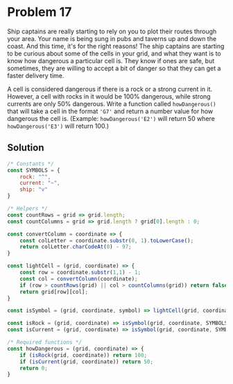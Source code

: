 # Problem 17

Ship captains are really starting to rely on you to plot their routes through your area. Your name is being sung in pubs and taverns up and down the coast. And this time, it's for the right reasons! The ship captains are starting to be curious about some of the cells in your grid, and what they want is to know how dangerous a particular cell is. They know if ones are safe, but sometimes, they are willing to accept a bit of danger so that they can get a faster delivery time.

A cell is considered dangerous if there is a rock or a strong current in it. However, a cell with rocks in it would be 100% dangerous, while strong currents are only 50% dangerous. Write a function called `howDangerous()` that will take a cell in the format `'G7'` and return a number value for how dangerous the cell is. (Example: `howDangerous('E2')` will return 50 where `howDangerous('E3')` will return 100.)

## Solution

```javascript
/* Constants */
const SYMBOLS = {
    rock: "^",
    current: "~",
    ship: "v"
}

/* Helpers */
const countRows = grid => grid.length;
const countColumns = grid => grid.length ? grid[0].length : 0;

const convertColumn = coordinate => {
    const colLetter = coordinate.substr(0, 1).toLowerCase();
    return colLetter.charCodeAt(0) - 97;
}

const lightCell = (grid, coordinate) => {
    const row = coordinate.substr(1,1) - 1;
    const col = convertColumn(coordinate);
    if (row > countRows(grid) || col > countColumns(grid)) return false;
    return grid[row][col];
}

const isSymbol = (grid, coordinate, symbol) => lightCell(grid, coordinate) == symbol;

const isRock = (grid, coordinate) => isSymbol(grid, coordinate, SYMBOLS.rock);
const isCurrent = (grid, coordinate) => isSymbol(grid, coordinate, SYMBOLS.current);

/* Required functions */
const howDangerous = (grid, coordinate) => {
    if (isRock(grid, coordinate)) return 100;
    if (isCurrent(grid, coordinate)) return 50;
    return 0;
}
```